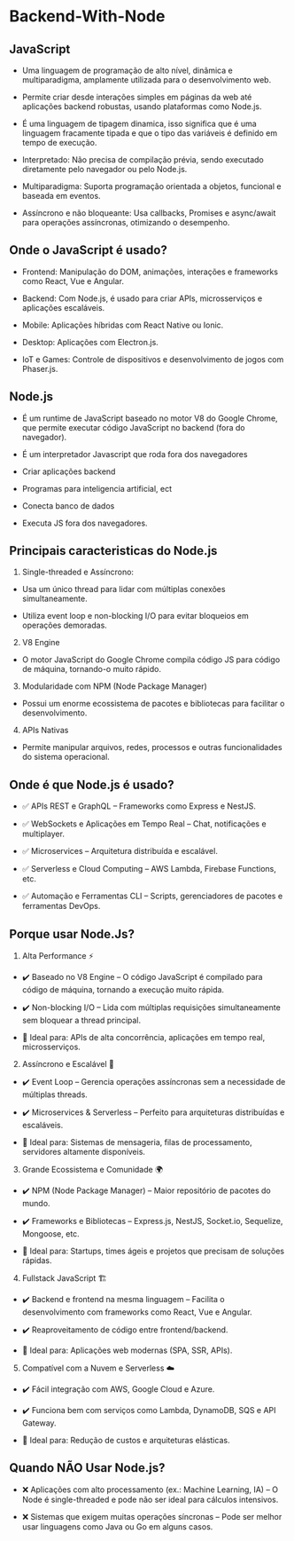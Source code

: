 <h1>Backend-With-Node</h1>

<h2>JavaScript</h2>

- Uma linguagem de programação de alto nível, dinâmica e multiparadigma, amplamente utilizada para o desenvolvimento web.

- Permite criar desde interações simples em páginas da web até aplicações backend robustas, usando plataformas como Node.js.

- É uma linguagem de tipagem dinamica, isso significa que é uma linguagem fracamente tipada e que o tipo das variáveis é definido em tempo de execução.

- Interpretado: Não precisa de compilação prévia, sendo executado diretamente pelo navegador ou pelo Node.js.

- Multiparadigma: Suporta programação orientada a objetos, funcional e baseada em eventos.

- Assíncrono e não bloqueante: Usa callbacks, Promises e async/await para operações assíncronas, otimizando o desempenho.

<h2>Onde o JavaScript é usado?</h2>

- Frontend: Manipulação do DOM, animações, interações e frameworks como React, Vue e Angular.

- Backend: Com Node.js, é usado para criar APIs, microsserviços e aplicações escaláveis.

- Mobile: Aplicações híbridas com React Native ou Ionic.

- Desktop: Aplicações com Electron.js.

- IoT e Games: Controle de dispositivos e desenvolvimento de jogos com Phaser.js.

<h2>Node.js</h2>

- É um runtime de JavaScript baseado no motor V8 do Google Chrome, que permite executar código JavaScript no backend (fora do navegador).

- É um interpretador Javascript que roda fora dos navegadores

- Criar aplicações backend

- Programas para inteligencia artificial, ect

- Conecta banco de dados

- Executa JS fora dos navegadores.

<h2>Principais caracteristicas do Node.js</h2>

1. Single-threaded e Assíncrono: 
- Usa um único thread para lidar com múltiplas conexões simultaneamente.

- Utiliza event loop e non-blocking I/O para evitar bloqueios em operações demoradas.

2. V8 Engine
- O motor JavaScript do Google Chrome compila código JS para código de máquina, tornando-o muito rápido.

3. Modularidade com NPM (Node Package Manager)
- Possui um enorme ecossistema de pacotes e bibliotecas para facilitar o desenvolvimento.

4. APIs Nativas
- Permite manipular arquivos, redes, processos e outras funcionalidades do sistema operacional.

<h2>Onde é que Node.js é usado?</h2>

- ✅ APIs REST e GraphQL – Frameworks como Express e NestJS.

- ✅ WebSockets e Aplicações em Tempo Real – Chat, notificações e multiplayer.

- ✅ Microservices – Arquitetura distribuída e escalável.

- ✅ Serverless e Cloud Computing – AWS Lambda, Firebase Functions, etc.

- ✅ Automação e Ferramentas CLI – Scripts, gerenciadores de pacotes e ferramentas DevOps.

<h2>Porque usar Node.Js?</h2>

1. Alta Performance ⚡
- ✔️ Baseado no V8 Engine – O código JavaScript é compilado para código de máquina, tornando a execução muito rápida.

- ✔️ Non-blocking I/O – Lida com múltiplas requisições simultaneamente sem bloquear a thread principal.

- 📌 Ideal para: APIs de alta concorrência, aplicações em tempo real, microsserviços.

2. Assíncrono e Escalável 🔄
- ✔️ Event Loop – Gerencia operações assíncronas sem a necessidade de múltiplas threads.

- ✔️ Microservices & Serverless – Perfeito para arquiteturas distribuídas e escaláveis.

- 📌 Ideal para: Sistemas de mensageria, filas de processamento, servidores altamente disponíveis.

3. Grande Ecossistema e Comunidade 🌍
- ✔️ NPM (Node Package Manager) – Maior repositório de pacotes do mundo.

- ✔️ Frameworks e Bibliotecas – Express.js, NestJS, Socket.io, Sequelize, Mongoose, etc.

- 📌 Ideal para: Startups, times ágeis e projetos que precisam de soluções rápidas.

4. Fullstack JavaScript 🏗️
- ✔️ Backend e frontend na mesma linguagem – Facilita o desenvolvimento com frameworks como React, Vue e Angular.

- ✔️ Reaproveitamento de código entre frontend/backend.

- 📌 Ideal para: Aplicações web modernas (SPA, SSR, APIs).

5. Compatível com a Nuvem e Serverless ☁️
- ✔️ Fácil integração com AWS, Google Cloud e Azure.

- ✔️ Funciona bem com serviços como Lambda, DynamoDB, SQS e API Gateway.

- 📌 Ideal para: Redução de custos e arquiteturas elásticas.

<h2>Quando NÃO Usar Node.js?</h2>

- ❌ Aplicações com alto processamento (ex.: Machine Learning, IA) – O Node é single-threaded e pode não ser ideal para cálculos intensivos.

- ❌ Sistemas que exigem muitas operações síncronas – Pode ser melhor usar linguagens como Java ou Go em alguns casos.